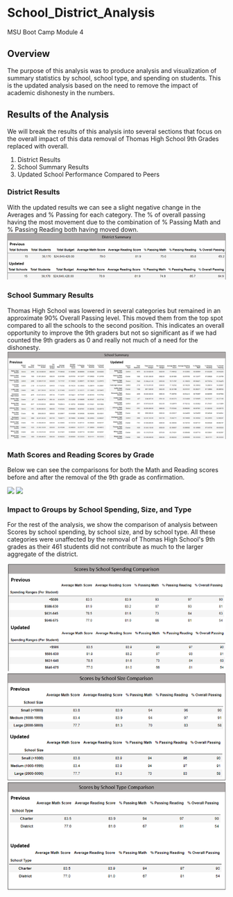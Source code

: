 # School_District_Analysis
MSU Boot Camp Module 4

## Overview
The purpose of this analysis was to produce analysis and visualization of summary statistics by school, school type, and spending on students. This is the updated analysis based on the need to remove the impact of academic dishonesty in the numbers.
## Results of the Analysis
We will break the results of this analysis into several sections that focus on the overall impact of this data removal of Thomas High School 9th Grades replaced with overall.
1) District Results
2) School Summary Results
3) Updated School Performance Compared to Peers
### District Results
With the updated results we can see a slight negative change in the Averages and % Passing for each category. The % of overall passing having the most movement due to the combination of % Passing Math and % Passing Reading both having moved down.
![](https://github.com/NortonAAA/School_District_Analysis/blob/main/Graphics/district_summary_comparison.png) 

### School Summary Results
Thomas High School was lowered in several categories but remained in an approximate 90% Overall Passing level. This moved them from the top spot compared to all the schools to the second position. This indicates an overall opportunity to improve the 9th graders but not so significant as if we had counted the 9th graders as 0 and really not much of a need for the dishonesty.
![](https://github.com/NortonAAA/School_District_Analysis/blob/main/Graphics/school_summary_comparison.png)

### Math Scores and Reading Scores by Grade
Below we can see the comparisons for both the Math and Reading scores before and after the removal of the 9th grade as confirmation.

![](https://github.com/NortonAAA/School_District_Analysis/blob/main/Graphics/math_by_grade_comparison.png)
![](https://github.com/NortonAAA/School_District_Analysis/blob/main/Graphics/reading_by_grade_comparison.png)

### Impact to Groups by School Spending, Size, and Type
For the rest of the analysis, we show the comparison of analysis between Scores by school spending, by school size, and by school type. All these categories were unaffected by the removal of Thomas High School's 9th grades as their 461 students did not contribute as much to the larger aggregate of the district.

![](https://github.com/NortonAAA/School_District_Analysis/blob/main/Graphics/school_spending_comparison.png)
![](https://github.com/NortonAAA/School_District_Analysis/blob/main/Graphics/school_size_comparison.png)
![](https://github.com/NortonAAA/School_District_Analysis/blob/main/Graphics/school_type_comparison.png)
